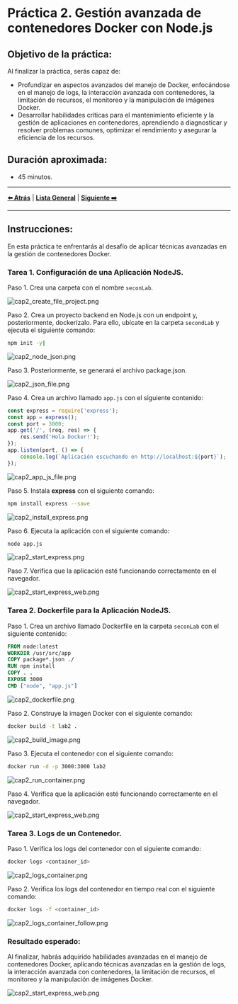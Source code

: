 # Práctica 2. Gestión avanzada de contenedores Docker con Node.js

## Objetivo de la práctica:
Al finalizar la práctica, serás capaz de:
- Profundizar en aspectos avanzados del manejo de Docker, enfocándose en el manejo de logs, la interacción avanzada con contenedores, la limitación de recursos, el monitoreo y la manipulación de imágenes Docker.
- Desarrollar habilidades críticas para el mantenimiento eficiente y la gestión de aplicaciones en contenedores, aprendiendo a diagnosticar y resolver problemas comunes, optimizar el rendimiento y asegurar la eficiencia de los recursos.

## Duración aproximada:
- 45 minutos.

---

**[⬅️ Atrás](https://netec-mx.github.io/DOCK_KUB/Capitulo1/)** | **[Lista General](https://netec-mx.github.io/DOCK_KUB/)** | **[Siguiente ➡️](https://netec-mx.github.io/DOCK_KUB/Capitulo3/)**

---

## Instrucciones:
En esta práctica te enfrentarás al desafío de aplicar técnicas avanzadas en la gestión de contenedores Docker.

### Tarea 1. Configuración de una Aplicación NodeJS.

Paso 1. Crea una carpeta con el nombre `seconLab`.

![cap2_create_file_project.png](../images/cap2_create_file_project.png)

Paso 2. Crea un proyecto backend en Node.js con un endpoint y, posteriormente, dockerízalo. Para ello, ubícate en la carpeta `secondLab` y ejecuta el siguiente comando:

```bash
npm init -y|
```

![cap2_node_json.png](../images/cao2_node_json.png)

Paso 3. Posteriormente, se generará el archivo package.json.

![cap2_json_file.png](../images/cap2_json_file.png)

Paso 4. Crea un archivo llamado `app.js` con el siguiente contenido:

```javascript
const express = require('express');
const app = express();
const port = 3000;
app.get('/', (req, res) => {
    res.send('Hola Docker!');
});
app.listen(port, () => {
    console.log(`Aplicación escuchando en http://localhost:${port}`);
});
```
![cap2_app_js_file.png](../images/cap2_app_js_file.png)

Paso 5. Instala **express** con el siguiente comando:

```bash
npm install express --save
```

![cap2_install_express.png](../images/cap2_install_express.png)

Paso 6. Ejecuta la aplicación con el siguiente comando:

```bash
node app.js
```

![cap2_start_express.png](../images/cap2_start_express.png)

Paso 7. Verifica que la aplicación esté funcionando correctamente en el navegador.

![cap2_start_express_web.png](../images/cap2_start_express_web.png)

### Tarea 2. Dockerfile para la Aplicación NodeJS.

Paso 1. Crea un archivo llamado Dockerfile en la carpeta `seconLab` con el siguiente contenido:

```dockerfile
FROM node:latest
WORKDIR /usr/src/app
COPY package*.json ./
RUN npm install
COPY . .
EXPOSE 3000
CMD ["node", "app.js"]
```

![cap2_dockerfile.png](../images/cap2_dockerfile.png)

Paso 2. Construye la imagen Docker con el siguiente comando:

```bash
docker build -t lab2 .
```

![cap2_build_image.png](../images/cap2_build_image.png)

Paso 3. Ejecuta el contenedor con el siguiente comando:

```bash
docker run -d -p 3000:3000 lab2
```

![cap2_run_container.png](../images/cap2_run_container.png)

Paso 4. Verifica que la aplicación esté funcionando correctamente en el navegador.

![cap2_start_express_web.png](../images/cap2_start_express_web.png)

### Tarea 3. Logs de un Contenedor.

Paso 1. Verifica los logs del contenedor con el siguiente comando:

```bash
docker logs <container_id>
```

![cap2_logs_container.png](../images/cap2_logs_container.png)

Paso 2. Verifica los logs del contenedor en tiempo real con el siguiente comando:

```bash
docker logs -f <container_id>
```

![cap2_logs_container_follow.png](../images/cap2_logs_container_follow.png)


### Resultado esperado:

Al finalizar, habrás adquirido habilidades avanzadas en el manejo de contenedores Docker, aplicando técnicas avanzadas en la gestión de logs, la interacción avanzada con contenedores, la limitación de recursos, el monitoreo y la manipulación de imágenes Docker.

![cap2_start_express_web.png](../images/cap2_start_express_web.png)
